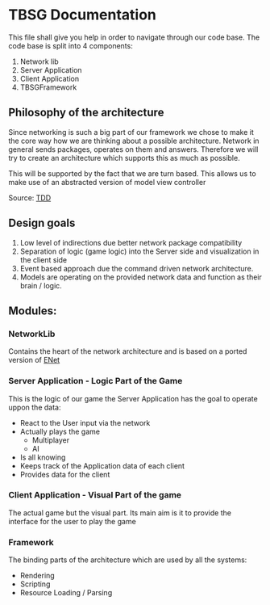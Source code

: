 # TBSG Documentation

This file shall give you help in order to navigate through our code base. The code base is split into 4 components:

1. Network lib
2. Server Application
3. Client Application
4. TBSGFramework



## Philosophy of the architecture

Since networking is such a big part of our framework we chose to make it the core way how we are thinking about a possible architecture. Network in general sends packages, operates on them and answers. Therefore we will try to create an architecture which supports this as much as possible.

This will be supported by the fact that we are turn based. This allows us to make use of an abstracted version of model view controller 

Source: [TDD](https://docs.google.com/document/d/1rLb9fJmYaXK4LVMNkPjwE1GHZj9qIGFKdyUiWga74ok/edit#bookmark=id.npbzlypxadsf)



## Design goals

1. Low level of indirections due better network package compatibility
2. Separation of logic (game logic) into the Server side and visualization in the client side
3. Event based approach due the command driven network architecture.
4. Models are operating on the provided network data and function as their brain / logic.



## Modules:

### NetworkLib

Contains the heart of the network architecture and is based on a ported version of [ENet](http://enet.bespin.org/)

### Server Application - Logic Part of the Game

This is the logic of our game the Server Application has the goal to operate uppon the data:

- React to the User input via the network
- Actually plays the game
  - Multiplayer
  - AI
- Is all knowing
- Keeps track of the Application data of each client
- Provides data for the client



### Client Application - Visual Part of the game

The actual game but the visual part. Its main aim is it to provide the interface for the user to play the game



### Framework

The binding parts of the architecture which are used by all the systems:



- Rendering
- Scripting
- Resource Loading / Parsing





